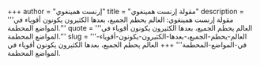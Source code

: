 +++
author = "إرنست همينغوي"
title = "مقولة إرنست همينغوي"
description = '''مقولة إرنست همينغوي: العالم يحطم الجميع، بعدها الكثيرون يكونون أقوياء في المواضع المحطمة.'''
quote = '''العالم يحطم الجميع، بعدها الكثيرون يكونون أقوياء في المواضع المحطمة.'''
slug = '''العالم-يحطم-الجميع،-بعدها-الكثيرون-يكونون-أقوياء-في-المواضع-المحطمة'''
+++
العالم يحطم الجميع، بعدها الكثيرون يكونون أقوياء في المواضع المحطمة.
